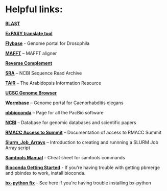 # Helpful links:

**[BLAST](https://blast.ncbi.nlm.nih.gov/)**

**[ExPASY translate tool](https://web.expasy.org/translate/)**

**[Flybase](https://flybase.org/)** - Genome portal for Drosophila

**[MAFFT](https://mafft.cbrc.jp/alignment/software/)** – MAFFT aligner

**[Reverse Complement](https://www.bioinformatics.org/sms/rev_comp.html)**

**[SRA](https://www.ncbi.nlm.nih.gov/sra)** – NCBI Sequence Read Archive

**[TAIR](https://arabidopsis.org/)** – The Arabidopsis Information Resource

**[UCSC Genome Browser](https://genome.ucsc.edu/cgi-bin/hgGateway)**

**[Wormbase](https://wormbase.org)** – Genome portal for Caenorhabditis elegans

**[pbbioconda](https://github.com/PacificBiosciences/pbbioconda)** – Page for all the PacBio software

**[NCBI](https://www.ncbi.nlm.nih.gov/)** – Database for genomic databases and scientific papers

**[RMACC Access to Summit](https://curc.readthedocs.io/en/latest/access/rmacc.html)** – Documentation of access to RMACC Summit

**[Slurm_Job_Arrays](https://help.rc.ufl.edu/doc/SLURM_Job_Arrays)** – Introduction to creating and runnning a SLURM Job Array script

**[Samtools Manual](http://www.htslib.org/doc/samtools.html)** - Cheat sheet for samtools commands

**[Bioconda Getting Started](https://bioconda.github.io/user/install.html)** - If you're having trouble with getting pbmerge and pbindex to work, install bioconda.

**[bx-python fix](https://anaconda.org/bioconda/bx-python)** - See here if you're having trouble installing bx-python


